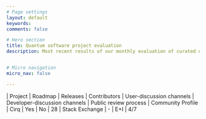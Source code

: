 ```yaml
---
# Page settings
layout: default
keywords:
comments: false

# Hero section
title: Quantum software project evaluation
description: Most recent results of our monthly evaluation of curated open quantum software projects.


# Micro navigation
micro_nav: false

---
```


| Project | Roadmap | Releases | Contributors | User-discussion channels | Developer-discussion channels | Public review process | Community Profile
| Cirq | Yes | No | 28 | Stack Exchange | - | E+I | 4/7
